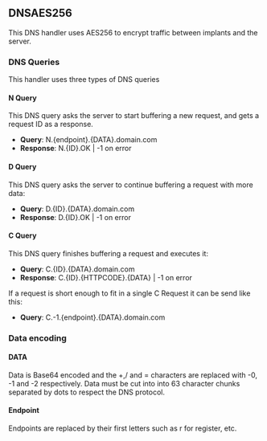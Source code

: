 ## DNSAES256
This DNS handler uses AES256 to encrypt traffic between implants and the server.

### DNS Queries
This handler uses three types of DNS queries

#### N Query
This DNS query asks the server to start buffering a new request, and gets a request ID as a response.
 - **Query**: N.{endpoint}.{DATA}.domain.com
 - **Response**: N.{ID}.OK | -1 on error
 
#### D Query
This DNS query asks the server to continue buffering a request with more data:
 - **Query**: D.{ID}.{DATA}.domain.com
 - **Response**: D.{ID}.OK | -1 on error
 
 #### C Query
This DNS query finishes buffering a request and executes it:
 - **Query**: C.{ID}.{DATA}.domain.com
 - **Response**: C.{ID}.{HTTPCODE}.{DATA} | -1 on error

If a request is short enough to fit in a single C Request it can be send like this:
 - **Query**: C.-1.{endpoint}.{DATA}.domain.com

 ### Data encoding
 
#### DATA
 Data is Base64 encoded and the +,/ and = characters are replaced with -0, -1 and -2 respectively. 
 Data must be cut into into 63 character chunks separated by dots to respect the DNS protocol.
 
#### Endpoint
Endpoints are replaced by their first letters such as r for register, etc.
 
 
 

